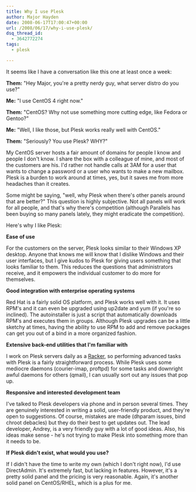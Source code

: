 ```yaml
---
title: Why I use Plesk
author: Major Hayden
date: 2008-06-17T17:00:47+00:00
url: /2008/06/17/why-i-use-plesk/
dsq_thread_id:
  - 3642772274
tags:
  - plesk

---
```

It seems like I have a conversation like this one at least once a week:

**Them:** "Hey Major, you're a pretty nerdy guy, what server distro do you use?"

**Me:** "I use CentOS 4 right now."

**Them:** "CentOS? Why not use something more cutting edge, like Fedora or Gentoo?"

**Me:** "Well, I like those, but Plesk works really well with CentOS."

**Them:** "Seriously? You use Plesk? WHY?"

My CentOS server hosts a fair amount of domains for people I know and people I don't know. I share the box with a colleague of mine, and most of the customers are his. I'd rather not handle calls at 3AM for a user that wants to change a password or a user who wants to make a new mailbox. Plesk is a burden to work around at times, yes, but it saves me from more headaches than it creates.

Some might be saying, "well, why Plesk when there's other panels around that are better?" This question is highly subjective. Not all panels will work for all people, and that's why there's competition (although Parallels has been buying so many panels lately, they might eradicate the competition).

Here's why I like Plesk:

**Ease of use**

For the customers on the server, Plesk looks similar to their Windows XP desktop. Anyone that knows me will know that I dislike Windows and their user interfaces, but I give kudos to Plesk for giving users something that looks familiar to them. This reduces the questions that administrators receive, and it empowers the individual customer to do more for themselves.

**Good integration with enterprise operating systems**

Red Hat is a fairly solid OS platform, and Plesk works well with it. It uses RPM's and it can even be upgraded using up2date and yum (if you're so inclined). The autoinstaller is just a script that automatically downloads RPM's and executes them in groups. Although Plesk upgrades can be a little sketchy at times, having the ability to use RPM to add and remove packages can get you out of a bind in a more organized fashion.

**Extensive back-end utilities that I'm familiar with**

I work on Plesk servers daily as a [Racker][1], so performing advanced tasks with Plesk is a fairly straightforward process. While Plesk uses some mediocre daemons (courier-imap, proftpd) for some tasks and downright awful daemons for others (qmail), I can usually sort out any issues that pop up.

**Responsive and interested development team**

I've talked to Plesk developers via phone and in person several times. They are genuinely interested in writing a solid, user-friendly product, and they're open to suggestions. Of course, mistakes are made (dhparam issues, bind chroot debacles) but they do their best to get updates out. The lead developer, Andrey, is a very friendly guy with a lot of good ideas. Also, his ideas make sense - he's not trying to make Plesk into something more than it needs to be.

**If Plesk didn't exist, what would you use?**

If I didn't have the time to write my own (which I don't right now), I'd use DirectAdmin. It's extremely fast, but lacking in features. However, it's a pretty solid panel and the pricing is very reasonable. Again, it's another solid panel on CentOS/RHEL, which is a plus for me.

 [1]: http://www.rackspace.com/
